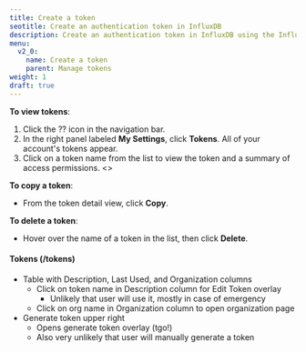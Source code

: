 ```yaml
---
title: Create a token
seotitle: Create an authentication token in InfluxDB
description: Create an authentication token in InfluxDB using the InfluxDB UI or the influx CLI.
menu:
  v2_0:
    name: Create a token
    parent: Manage tokens
weight: 1
draft: true
---
```


**To view tokens**:

1. Click the ?? icon in the navigation bar.
2. In the right panel labeled **My Settings**, click **Tokens**. All of your account's tokens appear.
3. Click on a token name from the list to view the token and a summary of access permissions.
<<SCREENSHOT>>

**To copy a token**:

* From the token detail view, click **Copy**.

**To delete a token**:

* Hover over the name of a token in the list, then click **Delete**.


#### Tokens (/tokens)

* Table with Description, Last Used, and Organization columns
    * Click on token name in Description column for Edit Token overlay
        * Unlikely that user will use it, mostly in case of emergency
    * Click on org name in Organization column to open organization page
* Generate token upper right
    * Opens generate token overlay (tgo!)
    * Also very unlikely that user will manually generate a token
